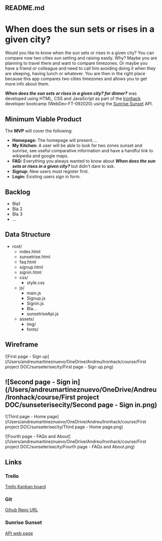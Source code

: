## README.md

# When does the sun sets or rises in a given city?

Would you like to know when the sun sets or rises in a given city? You can compare now two cities sun setting and raising easily. Why? Maybe you are planning to travel there and want to compare timezones. Or maybe you have a friend or colleague and need to call him avoiding doing it when they are sleeping, having lunch or whatever. You are then in the right place because this app compares two cities timezones and allows you to get more info about them. 

***When does the sun sets or rises in a given city?  for dinner?*** was developed using HTML, CSS and JavaScript as part of the [Ironhack](https://www.ironhack.com/) developer bootcamp (WebDev-FT-092020) using the [Sunrise Sunset](https://sunrise-sunset.org/api) API.

## Minimum Viable Product

The **MVP** will cover the following:

- **Homepage:** The homepage will present....
- **My Kitchen:** A user will be able to look for two zones sunset and sunrise, see useful comparative information and have a handful link to wikipedia and google maps.
- **FAQ:** Everything you always wanted to know about ***When does the sun sets or rises in a given city?*** but didn't dare to ask.
- **Signup:** New users must register first.
- **Login:** Existing users sign in form.

## Backlog

- Bla1
- Bla 2
- Bla 3
- ...

## Data Structure

- root/
  - index.html
  - sunsetrise.html
  - faq.html
  - signup.html
  - signin.html
  - css/
    - style.css
  - js/
    - main.js
    - Signup.js
    - Signin.js
    - Bla...
    - sunsetriseApi.js
  - assets/
    - img/
    - fonts/



## **Wireframe**

 ![First page - Sign up](/Users/andreumartineznuevo/OneDrive/Andreu/Ironhack/course/First project DOC/sunseterisecity/First page - Sign up.png)



## ![Second page - Sign in](/Users/andreumartineznuevo/OneDrive/Andreu/Ironhack/course/First project DOC/sunseterisecity/Second page - Sign in.png)



![Third page - Home page](/Users/andreumartineznuevo/OneDrive/Andreu/Ironhack/course/First project DOC/sunseterisecity/Third page - Home page.png)



![Fourth page - FAQs and About](/Users/andreumartineznuevo/OneDrive/Andreu/Ironhack/course/First project DOC/sunseterisecity/Fourth page - FAQs and About.png)

## Links

### Trello

[Trello Kanban board](https://trello.com/b/wG80ICcP/sunset-sunrise-project)

### Git

[Gihub Repo URL](https://github.com/AMN69/sunsetrisecity)

### Sunrise Sunset

[API web page](https://sunrise-sunset.org/api)